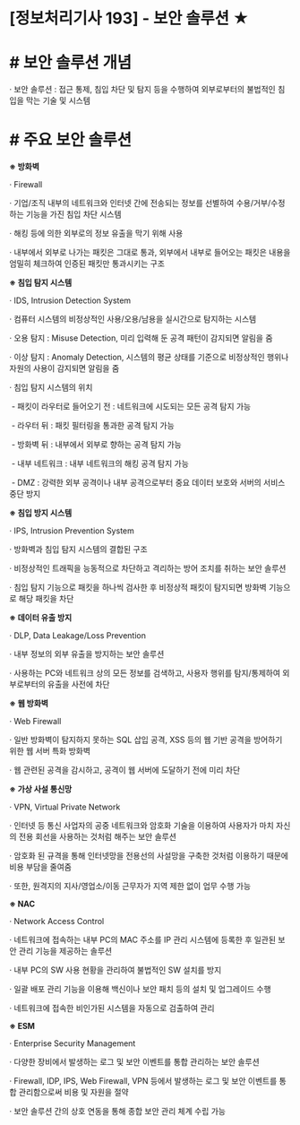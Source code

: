 

# [정보처리기사 193] - 보안 솔루션 ★



# **# 보안 솔루션 개념**

· 보안 솔루션 : 접근 통제, 침입 차단 및 탐지 등을 수행하여 외부로부터의 불법적인 침입을 막는 기술 및 시스템



# **# 주요 보안 솔루션**

**※ 방화벽**

· Firewall

· 기업/조직 내부의 네트워크와 인터넷 간에 전송되는 정보를 선별하여 수용/거부/수정하는 기능을 가진 침입 차단 시스템

· 해킹 등에 의한 외부로의 정보 유출을 막기 위해 사용

· 내부에서 외부로 나가는 패킷은 그대로 통과, 외부에서 내부로 들어오는 패킷은 내용을 엄밀히 체크하여 인증된 패킷만 통과시키는 구조



**※ 침입 탐지 시스템**

· IDS, Intrusion Detection System

· 컴퓨터 시스템의 비정상적인 사용/오용/남용을 실시간으로 탐지하는 시스템

· 오용 탐지 : Misuse Detection, 미리 입력해 둔 공격 패턴이 감지되면 알림을 줌

· 이상 탐지 : Anomaly Detection, 시스템의 평균 상태를 기준으로 비정상적인 행위나 자원의 사용이 감지되면 알림을 줌

· 침입 탐지 시스템의 위치

​    \- 패킷이 라우터로 들어오기 전 : 네트워크에 시도되는 모든 공격 탐지 가능

​    \- 라우터 뒤 : 패킷 필터링을 통과한 공격 탐지 가능

​    \- 방화벽 뒤 : 내부에서 외부로 향하는 공격 탐지 가능

​    \- 내부 네트워크 : 내부 네트워크의 해킹 공격 탐지 가능

​    \- DMZ : 강력한 외부 공격이나 내부 공격으로부터 중요 데이터 보호와 서버의 서비스 중단 방지



**※ 침입 방지 시스템**

· IPS, Intrusion Prevention System

· 방화벽과 침입 탐지 시스템의 결합된 구조

· 비정상적인 트래픽을 능동적으로 차단하고 격리하는 방어 조치를 취하는 보안 솔루션

· 침입 탐지 기능으로 패킷을 하나씩 검사한 후 비정상적 패킷이 탐지되면 방화벽 기능으로 해당 패킷을 차단



**※ 데이터 유출 방지**

· DLP, Data Leakage/Loss Prevention

· 내부 정보의 외부 유출을 방지하는 보안 솔루션

· 사용하는 PC와 네트워크 상의 모든 정보를 검색하고, 사용자 행위를 탐지/통제하여 외부로부터의 유출을 사전에 차단



**※ 웹 방화벽**

· Web Firewall

· 일반 방화벽이 탐지하지 못하는 SQL 삽입 공격, XSS 등의 웹 기반 공격을 방어하기 위한 웹 서버 특화 방화벽

· 웹 관련된 공격을 감시하고, 공격이 웹 서버에 도달하기 전에 미리 차단



**※ 가상 사설 통신망**

· VPN, Virtual Private Network

· 인터넷 등 통신 사업자의 공중 네트워크와 암호화 기술을 이용하여 사용자가 마치 자신의 전용 회선을 사용하는 것처럼 해주는 보안 솔루션

· 암호화 된 규격을 통해 인터넷망을 전용선의 사설망을 구축한 것처럼 이용하기 때문에 비용 부담을 줄여줌

· 또한, 원격지의 지사/영업소/이동 근무자가 지역 제한 없이 업무 수행 가능



**※ NAC**

· Network Access Control

· 네트워크에 접속하는 내부 PC의 MAC 주소를 IP 관리 시스템에 등록한 후 일관된 보안 관리 기능을 제공하는 솔루션

· 내부 PC의 SW 사용 현황을 관리하여 불법적인 SW 설치를 방지

· 일괄 배포 관리 기능을 이용해 백신이나 보안 패치 등의 설치 및 업그레이드 수행

· 네트워크에 접속한 비인가된 시스템을 자동으로 검출하여 관리



**※ ESM**

· Enterprise Security Management

· 다양한 장비에서 발생하는 로그 및 보안 이벤트를 통합 관리하는 보안 솔루션

· Firewall, IDP, IPS, Web Firewall, VPN 등에서 발생하는 로그 및 보안 이벤트를 통합 관리함으로써 비용 및 자원을 절약

· 보안 솔루션 간의 상호 연동을 통해 종합 보안 관리 체계 수립 가능